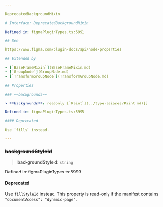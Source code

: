 ```yaml
---

DeprecatedBackgroundMixin

# Interface: DeprecatedBackgroundMixin

Defined in: figmaPluginTypes.ts:5991

## See

https://www.figma.com/plugin-docs/api/node-properties

## Extended by

- [`BaseFrameMixin`](BaseFrameMixin.md)
- [`GroupNode`](GroupNode.md)
- [`TransformGroupNode`](TransformGroupNode.md)

## Properties

### ~~backgrounds~~

> **backgrounds**: readonly [`Paint`](../type-aliases/Paint.md)[]

Defined in: figmaPluginTypes.ts:5995

#### Deprecated

Use `fills` instead.

---
```


### ~~backgroundStyleId~~

> **backgroundStyleId**: `string`

Defined in: figmaPluginTypes.ts:5999

#### Deprecated

Use `fillStyleId` instead. This property is read-only if the manifest contains `"documentAccess": "dynamic-page"`.

